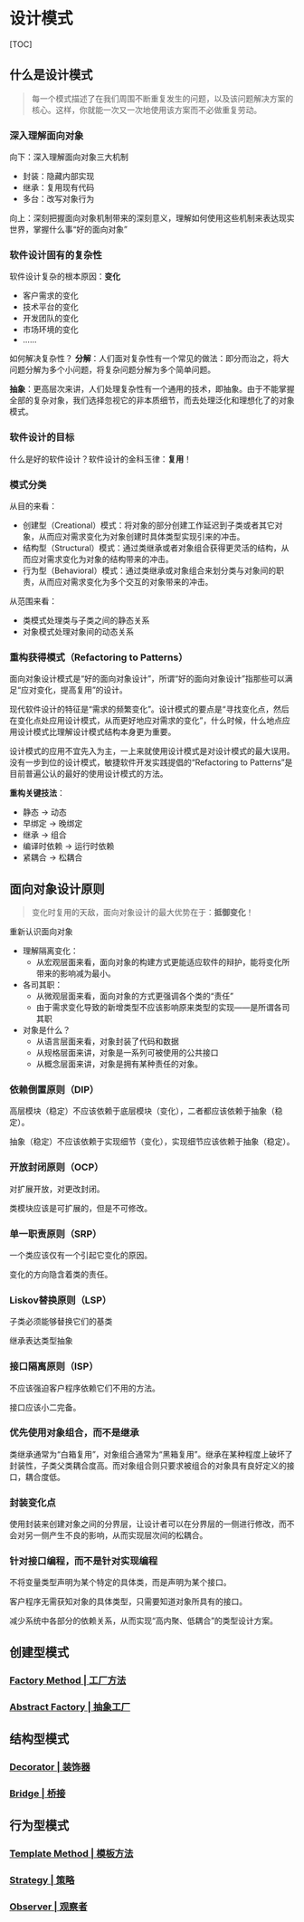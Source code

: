 
# 设计模式

[TOC]

## 什么是设计模式

> 每一个模式描述了在我们周围不断重复发生的问题，以及该问题解决方案的核心。这样，你就能一次又一次地使用该方案而不必做重复劳动。

### 深入理解面向对象

向下：深入理解面向对象三大机制

* 封装：隐藏内部实现
* 继承：复用现有代码
* 多台：改写对象行为

向上：深刻把握面向对象机制带来的深刻意义，理解如何使用这些机制来表达现实世界，掌握什么事“好的面向对象”

### 软件设计固有的复杂性

软件设计复杂的根本原因：**变化**

* 客户需求的变化
* 技术平台的变化
* 开发团队的变化
* 市场环境的变化
* ......

如何解决复杂性？
**分解**：人们面对复杂性有一个常见的做法：即分而治之，将大问题分解为多个小问题，将复杂问题分解为多个简单问题。

**抽象**：更高层次来讲，人们处理复杂性有一个通用的技术，即抽象。由于不能掌握全部的复杂对象，我们选择忽视它的非本质细节，而去处理泛化和理想化了的对象模式。

### 软件设计的目标

什么是好的软件设计？软件设计的金科玉律：**复用**！

### 模式分类

从目的来看：

* 创建型（Creational）模式：将对象的部分创建工作延迟到子类或者其它对象，从而应对需求变化为对象创建时具体类型实现引来的冲击。
* 结构型（Structural）模式：通过类继承或者对象组合获得更灵活的结构，从而应对需求变化为对象的结构带来的冲击。
* 行为型（Behavioral）模式：通过类继承或对象组合来划分类与对象间的职责，从而应对需求变化为多个交互的对象带来的冲击。

从范围来看：

* 类模式处理类与子类之间的静态关系
* 对象模式处理对象间的动态关系

### 重构获得模式（Refactoring to Patterns）

面向对象设计模式是“好的面向对象设计”，所谓“好的面向对象设计”指那些可以满足“应对变化，提高复用”的设计。

现代软件设计的特征是“需求的频繁变化”。设计模式的要点是“寻找变化点，然后在变化点处应用设计模式，从而更好地应对需求的变化”，什么时候，什么地点应用设计模式比理解设计模式结构本身更为重要。

设计模式的应用不宜先入为主，一上来就使用设计模式是对设计模式的最大误用。没有一步到位的设计模式，敏捷软件开发实践提倡的“Refactoring to Patterns”是目前普遍公认的最好的使用设计模式的方法。

**重构关键技法**：

* 静态 -> 动态
* 早绑定 -> 晚绑定
* 继承 -> 组合
* 编译时依赖 -> 运行时依赖
* 紧耦合 -> 松耦合

## 面向对象设计原则

> 变化时复用的天敌，面向对象设计的最大优势在于：**抵御变化**！

重新认识面向对象

* 理解隔离变化：
  * 从宏观层面来看，面向对象的构建方式更能适应软件的辩护，能将变化所带来的影响减为最小。
* 各司其职：
  * 从微观层面来看，面向对象的方式更强调各个类的“责任”
  * 由于需求变化导致的新增类型不应该影响原来类型的实现——是所谓各司其职
* 对象是什么？
  * 从语言层面来看，对象封装了代码和数据
  * 从规格层面来讲，对象是一系列可被使用的公共接口
  * 从概念层面来讲，对象是拥有某种责任的对象。

### 依赖倒置原则（DIP）

高层模块（稳定）不应该依赖于底层模块（变化），二者都应该依赖于抽象（稳定）。

抽象（稳定）不应该依赖于实现细节（变化），实现细节应该依赖于抽象（稳定）。

### 开放封闭原则（OCP）

对扩展开放，对更改封闭。

类模块应该是可扩展的，但是不可修改。

### 单一职责原则（SRP）

一个类应该仅有一个引起它变化的原因。

变化的方向隐含着类的责任。

### Liskov替换原则（LSP）

子类必须能够替换它们的基类

继承表达类型抽象

### 接口隔离原则（ISP）

不应该强迫客户程序依赖它们不用的方法。

接口应该小二完备。

### 优先使用对象组合，而不是继承

类继承通常为“白箱复用”，对象组合通常为“黑箱复用”。继承在某种程度上破坏了封装性，子类父类耦合度高。而对象组合则只要求被组合的对象具有良好定义的接口，耦合度低。

### 封装变化点

使用封装来创建对象之间的分界层，让设计者可以在分界层的一侧进行修改，而不会对另一侧产生不良的影响，从而实现层次间的松耦合。

### 针对接口编程，而不是针对实现编程

不将变量类型声明为某个特定的具体类，而是声明为某个接口。

客户程序无需获知对象的具体类型，只需要知道对象所具有的接口。

减少系统中各部分的依赖关系，从而实现“高内聚、低耦合”的类型设计方案。

## 创建型模式

### [Factory Method | 工厂方法](./FactoryMethod/FactoryMethod.md)

### [Abstract Factory | 抽象工厂](./AbstractFactory/AbstractFactory.md)

## 结构型模式

### [Decorator | 装饰器](./Decorator/Decorator.md)

### [Bridge | 桥接](./Bridge/Bridge.md)

## 行为型模式

### [Template Method | 模板方法](./TemplateMethod/TemplateMethod.md)

### [Strategy | 策略](./Strategy/Strategy.md)

### [Observer | 观察者](./Observer/Oberver.md)
